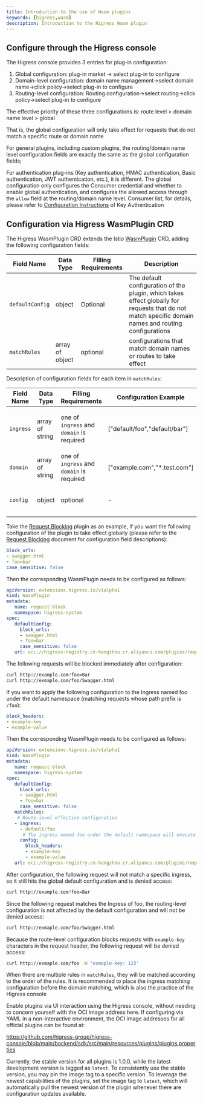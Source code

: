 ```yaml
---
title: Introduction to the use of Wasm plugins
keywords: [higress,wasm]
description: Introduction to the Higress Wasm plugin
---
```


## Configure through the Higress console

The Higress console provides 3 entries for plug-in configuration:

1. Global configuration: plug-in market -> select plug-in to configure
2. Domain-level configuration: domain name management->select domain name->click policy->select plug-in to configure
3. Routing-level configuration: Routing configuration->select routing->click policy->select plug-in to configure

The effective priority of these three configurations is: route level > domain name level > global

That is, the global configuration will only take effect for requests that do not match a specific route or domain name

For general plugins, including custom plugins, the routing/domain name level configuration fields are exactly the same as the global configuration fields;

For authentication plug-ins (Key authentication, HMAC authentication, Basic authentication, JWT authentication, etc.), it is different. The global configuration only configures the Consumer credential and whether to enable global authentication, and configures the allowed access through the `allow` field at the routing/domain name level. Consumer list, for details, please refer to [Configuration Instructions](./authentication/key-auth.md) of Key Authentication

## Configuration via Higress WasmPlugin CRD

The Higress WasmPlugin CRD extends the Istio [WasmPlugin](https://istio.io/latest/docs/reference/config/proxy_extensions/wasm-plugin/#WasmPlugin) CRD, adding the following configuration fields:

| Field Name | Data Type | Filling Requirements | Description |
| ------- | ------- | -------- | --- |
| `defaultConfig` | object | Optional | The default configuration of the plugin, which takes effect globally for requests that do not match specific domain names and routing configurations |
| `matchRules` | array of object | optional | configurations that match domain names or routes to take effect |

Description of configuration fields for each item in `matchRules`:

| Field Name | Data Type | Filling Requirements | Configuration Example |Description |
| ------- | ------- | -------- | --- |--- |
| `ingress` | array of string | one of `ingress` and `domain` is required | ["default/foo","default/bar"] | Matching ingress resource object, the matching format is: `namespace/ingress name` |
| `domain` | array of string | one of `ingress` and `domain` is required | ["example.com","*.test.com"] | match domain name, support generic domain name |
| `config` | object | optional | - | plug-in configuration that takes effect after matching |

Take the [Request Blocking](./traffic/request-block.md) plugin as an example, if you want the following configuration of the plugin to take effect globally (please refer to the [Request Blocking](./traffic/request-block.md) document for configuration field descriptions):

```yaml
block_urls:
- swagger.html
- foo=bar
case_sensitive: false
```

Then the corresponding WasmPlugin needs to be configured as follows:

```yaml
apiVersion: extensions.higress.io/v1alpha1
kind: WasmPlugin
metadata:
   name: request-block
   namespace: higress-system
spec:
   defaultConfig:
     block_urls:
     - swagger.html
     - foo=bar
     case_sensitive: false
   url: oci://higress-registry.cn-hangzhou.cr.aliyuncs.com/plugins/request-block:1.0.0
```

The following requests will be blocked immediately after configuration:

```bash
curl http://example.com?foo=Bar
curl http://exmaple.com/foo/Swagger.html
```

If you want to apply the following configuration to the Ingress named foo under the default namespace (matching requests whose path prefix is `/foo`):

```yaml
block_headers:
- example-key
- example-value
```

Then the corresponding WasmPlugin needs to be configured as follows:

```yaml
apiVersion: extensions.higress.io/v1alpha1
kind: WasmPlugin
metadata:
   name: request-block
   namespace: higress-system
spec:
   defaultConfig:
     block_urls:
     - swagger.html
     - foo=bar
     case_sensitive: false
   matchRules:
    # Route-level effective configuration
   - ingress:
     - default/foo
      # The ingress named foo under the default namespace will execute the following configuration
     config:
       block_headers:
       - example-key
       - example-value
   url: oci://higress-registry.cn-hangzhou.cr.aliyuncs.com/plugins/request-block:1.0.0
```

After configuration, the following request will not match a specific ingress, so it still hits the global default configuration and is denied access:

```bash
curl http://example.com?foo=Bar
```

Since the following request matches the Ingress of foo, the routing-level configuration is not affected by the default configuration and will not be denied access:

```bash
curl http://exmaple.com/foo/Swagger.html
```

Because the route-level configuration blocks requests with `example-key` characters in the request header, the following request will be denied access:

```bash
curl http://exmaple.com/foo -H 'exmaple-key: 123'
```

When there are multiple rules in `matchRules`, they will be matched according to the order of the rules. It is recommended to place the ingress matching configuration before the domain matching, which is also the practice of the Higress console

Enable plugins via UI interaction using the Higress console, without needing to concern yourself with the OCI image address here. If configuring via YAML in a non-interactive environment, the OCI image addresses for all official plugins can be found at:

https://github.com/higress-group/higress-console/blob/main/backend/sdk/src/main/resources/plugins/plugins.properties

Currently, the stable version for all plugins is 1.0.0, while the latest development version is tagged as `latest`. To consistently use the stable version, you may pin the image tag to a specific version. To leverage the newest capabilities of the plugins, set the image tag to `latest`, which will automatically pull the newest version of the plugin whenever there are configuration updates available.
